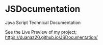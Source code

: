 # JSDocumentation

Java Script Technical Documentation

See the Live Preview of my project;
https://duanaz20.github.io/JSDocumentation/
